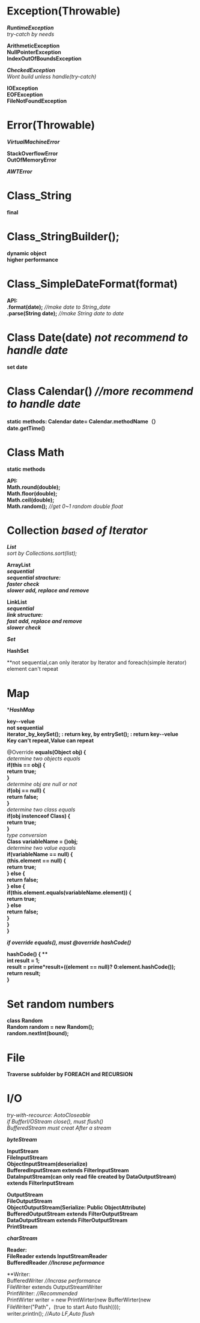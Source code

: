 # Exception(Throwable)
***RuntimeException***  
*try-catch by needs*  

**ArithmeticException    
NullPointerException  
IndexOutOfBoundsException**  

***CheckedException***  
*Wont build unless handle(try-catch)*  

**IOException  
EOFException  
FileNotFoundException**  

# Error(Throwable)
***VirtualMachineError***  

**StackOverflowError  
OutOfMemoryError**  

***AWTError***  

# Class_String
**final**  

# Class_StringBuilder();
**dynamic object  
higher performance**  

# Class_SimpleDateFormat(format)
**API:    
.format(date);** *//make date to String_date*  
**.parse(String date);**  *//make String date to date*  
  
# Class Date(date)  *not recommend to handle date*
**set date**  

# Class Calendar()  *//more recommend to handle date*
**static methods: Calendar date= Calendar.methodName（）**  
**date.getTime()**  
  
# Class Math
**static methods**  

**API:  
Math.round(double);  
Math.floor(double);  
Math.ceil(double);  
Math.random();**  *//get 0~1 random double float*  
  
# Collection *based of Iterator*
***List***  
*sort by Collections.sort(list);*  

**ArrayList  
*sequential  
sequential stracture:  
faster check  
slower add, replace and remove***  

**LinkList  
*sequential  
link structure:  
fast add, replace and remove  
slower check***  

***Set***  

**HashSet**  

**not sequential,can only iterator by Iterator and foreach(simple iterator)  
element can't repeat  
  
# Map

****HashMap***  

**key--velue  
not sequential  
iterator_by_keySet(); : return key, by entrySet(); : return key--velue  
Key can't repeat,Value can repeat**  
  
@Override
**equals(Object obj) {**  
*determine two objects equals*  
**if(this == obj) {  
return true;  
}**  
*determine obj are null or not*  
**if(obj == null) {  
return false;  
}**  
*determine two class equals*   
**if(obj instenceof Class) {  
return true;  
}**  
*type conversion*  
**Class variableName = ()obj;**  
*determine two value equals*  
**if(variableName == null) {  
(this.element == null) {  
return true;  
} else {  
return false;  
} else {  
if(this.element.equals(variableName.element)) {  
return true;  
} else  
return false;  
}  
}  
}**  
  
***if override equals(), must @override hashCode()***  
  
**hashCode() { **  
int result = 1;  
result = prime*result+((element == null)? 0:element.hashCode());  
return result;  
}**  

# Set random numbers

**class Random  
Random random = new Random();  
random.nextInt(bound);**  
# File
**Traverse subfolder by FOREACH and RECURSION**  

# I/O
*try-with-recource: AotoCloseable  
if BufferI/OStream close(), must flush()  
BufferedStream must creat After a stream*  

***byteStream***  

**InputStream  
FileInputStream  
ObjectInputStream(deserialize)  
BufferedInputStream extends FilterInputStream  
DataInputStream(can only read file created by DataOutputStream) extends FilterInputStream**  

**OutputStream  
FileOutputStream  
ObjectOutputStream(Serialize: Public ObjectAttribute)  
BufferedOutputStream extends FilterOutputStream  
DataOutputStream extends FilterOutputStream  
PrintStream**  

***charStream***  

**Reader:  
FileReader extends InputStreamReader  
BufferedReader  *//Incrase peformance***  

**Writer:  
BufferedWriter  *//Incrase performance*  
FileWriter  extends OutputStreamWriter  
PrintWriter:  *//Recommended*  
PrintWirter writer = new PrintWirter(new BufferWirter(new FileWriter("Path"，(true to start Auto flush))));  
writer.println();  *//Auto LF,Auto flush*  

